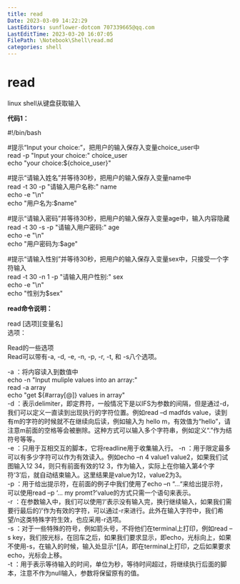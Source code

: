 ```yaml
---
title: read
Date: 2023-03-09 14:22:29
LastEditors: sunflower-dotcom 707339665@qq.com
LastEditTime: 2023-03-20 16:07:05
FilePath: \Notebook\Shell\read.md
categories: shell
---
```

# read

linux shell从键盘获取输入

**代码1：**

#!/bin/bash  
  
#提示“Input your choice:”，把用户的输入保存入变量choice\_user中  
read -p "Input your choice:" choice\_user   
echo "your choice:${choice\_user}"

  
#提示“请输入姓名”并等待30秒，把用户的输入保存入变量name中  
read -t 30 -p "请输入用户名称:" name  
echo -e "\\n"  
echo "用户名为:$name"  
  
#提示“请输入密码”并等待30秒，把用户的输入保存入变量age中，输入内容隐藏  
read -t 30 -s -p "请输入用户密码:" age  
echo -e "\\n"  
echo "用户密码为:$age"  
  
#提示“请输入性别”并等待30秒，把用户的输入保存入变量sex中，只接受一个字符输入  
read -t 30 -n 1 -p "请输入用户性别:" sex  
echo -e "\\n"  
echo "性别为$sex"

**read命令说明：**

  
read \[选项\]\[变量名\]  
选项：  
  
Read的一些选项  
Read可以带有-a, -d, -e, -n, -p, -r, -t, 和 -s八个选项。

\-a ：将内容读入到数值中  
echo -n "Input muliple values into an array:"  
read -a array  
echo "get ${#array\[@\]} values in array"  
\-d ：表示delimiter，即定界符，一般情况下是以IFS为参数的间隔，但是通过-d，我们可以定义一直读到出现执行的字符位置。例如read –d madfds value，读到有m的字符的时候就不在继续向后读，例如输入为 hello m，有效值为“hello”，请注意m前面的空格等会被删除。这种方式可以输入多个字符串，例如定义“.”作为结符号等等。  
\-e ：只用于互相交互的脚本，它将readline用于收集输入行。 
\-n ：用于限定最多可以有多少字符可以作为有效读入。例如echo –n 4 value1 value2，如果我们试图输入12 34，则只有前面有效的12 3，作为输入，实际上在你输入第4个字符‘3’后，就自动结束输入。这里结果是value为12，value2为3。  
\-p ：用于给出提示符，在前面的例子中我们使用了echo –n “…“来给出提示符，可以使用read –p ‘… my promt?’value的方式只需一个语句来表示。  
\-r ：在参数输入中，我们可以使用’/’表示没有输入完，换行继续输入，如果我们需要行最后的’/’作为有效的字符，可以通过-r来进行。此外在输入字符中，我们希望/n这类特殊字符生效，也应采用-r选项。  
\-s ：对于一些特殊的符号，例如箭头号，不将他们在terminal上打印，例如read –s key，我们按光标，在回车之后，如果我们要求显示，即echo，光标向上，如果不使用-s，在输入的时候，输入处显示^\[\[A，即在terminal上打印，之后如果要求echo，光标会上移。  
\-t ：用于表示等待输入的时间，单位为秒，等待时间超过，将继续执行后面的脚本，注意不作为null输入，参数将保留原有的值。
